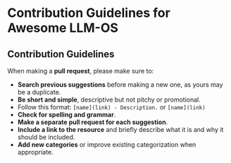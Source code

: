 # Contribution Guidelines for Awesome LLM-OS

## Contribution Guidelines

When making a **pull request**, please make sure to:
- **Search previous suggestions** before making a new one, as yours may be a duplicate.
- **Be short and simple**, descriptive but not pitchy or promotional.
- Follow this format: `[name](link) - Description.` or `[name](link)`
- **Check for spelling and grammar**.
- **Make a separate pull request for each suggestion**.
- **Include a link to the resource** and briefly describe what it is and why it should be included.
- **Add new categories** or improve existing categorization when appropriate.
